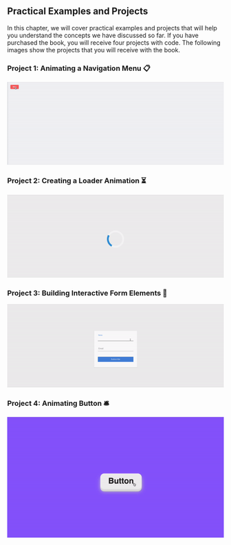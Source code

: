 ## Practical Examples and Projects

In this chapter, we will cover practical examples and projects that will help you understand the concepts we have discussed so far. If you have purchased the book, you will receive four projects with code. The following images show the projects that you will receive with the book.

### Project 1: Animating a Navigation Menu 📋

![](./project-1.gif)

### Project 2: Creating a Loader Animation ⏳

![](./project-2.gif)

### Project 3: Building Interactive Form Elements 📝

![](./project-3.gif)

### Project 4: Animating Button 🛎️

![](./project-4.gif)
